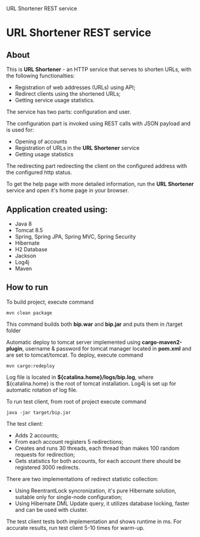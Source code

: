 # 
URL Shortener REST service
    <h1>URL Shortener REST service</h1>
    <h2>About</h2>
    <p>This is <b>URL Shortener</b> - an HTTP service that serves to shorten URLs, with the following functionalties:</p>
    <ul>
        <li>Registration of web addresses (URLs) using API;</li>
        <li>Redirect clients using the shortened URLs;</li>
        <li>Getting service usage statistics.</li>
    </ul>
    <p>The service has two parts: configuration and user.</p>
    <p>The configuration part is invoked using REST calls with JSON payload and is used for:</p>
    <ul>
        <li>Opening of accounts</li>
        <li>Registration of URLs in the <b>URL Shortener</b> service</li>
        <li>Getting usage statistics</li>
    </ul>
    <p>The redirecting part redirecting the client on the configured address with the configured http status.</p>
    <p>To get the help page with more detailed information, run the <b>URL Shortener</b> service and open it's home page in your browser.</p>
    <h2>Application created using:</h2>
    <ul>
        <li>Java 8</li>
        <li>Tomcat 8.5</li>
        <li>Spring, Spring JPA, Spring MVC, Spring Security</li>
        <li>Hibernate</li>
        <li>H2 Database</li>
        <li>Jackson</li>
        <li>Log4j</li>
        <li>Maven</li>
    </ul>
    <h2>How to run</h2>
    <p>To build project, execute command</p>
    <code>mvn clean package</code>
    <p>This command builds both <b>bip.war</b> and <b>bip.jar</b> and puts them in /target folder</p>
    <p>Automatic deploy to tomcat server implemented using <b>cargo-maven2-plugin</b>, username & password for tomcat manager
    located in <b>pom.xml</b> and are set to tomcat/tomcat. To deploy, execute command</p>
    <code>mvn cargo:redeploy</code>
    <p>Log file is located in <b>${catalina.home}/logs/bip.log</b>, where ${catalina.home} is the root of tomcat installation.
    Log4j is set up for automatic rotation of log file.</p>
    <p>To run test client, from root of project execute command</p>
    <code>java -jar target/bip.jar</code>
    <p>The test client:</p>
    <ul>
        <li>Adds 2 accounts;</li>
        <li>From each account registers 5 redirections;</li>
        <li>Creates and runs 30 threads, each thread than makes 100 random requests for redirection;</li>
        <li>Gets statistics for both accounts, for each account there should be registered 3000 redirects.</li>
    </ul>
    <p>There are two implementations of redirect statistic collection:</p>
    <ul>
        <li>Using ReentrantLock syncronization, it's pure Hibernate solution, suitable only for single-node configuration;</li>
        <li>Using Hibernate DML Update query, it utilizes database locking, faster and can be used with cluster.</li>
    </ul>
    <p>The test client tests both implementation and shows runtime in ms. For accurate results, run test client 5-10 times for warm-up.</p>
